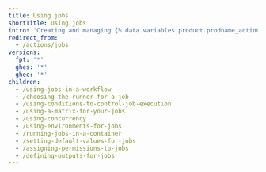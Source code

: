 ```yaml
---
title: Using jobs
shortTitle: Using jobs
intro: 'Creating and managing {% data variables.product.prodname_actions %} jobs.'
redirect_from:
  - /actions/jobs
versions:
  fpt: '*'
  ghes: '*'
  ghec: '*'
children:
  - /using-jobs-in-a-workflow
  - /choosing-the-runner-for-a-job
  - /using-conditions-to-control-job-execution
  - /using-a-matrix-for-your-jobs
  - /using-concurrency
  - /using-environments-for-jobs
  - /running-jobs-in-a-container
  - /setting-default-values-for-jobs
  - /assigning-permissions-to-jobs
  - /defining-outputs-for-jobs
---
```


